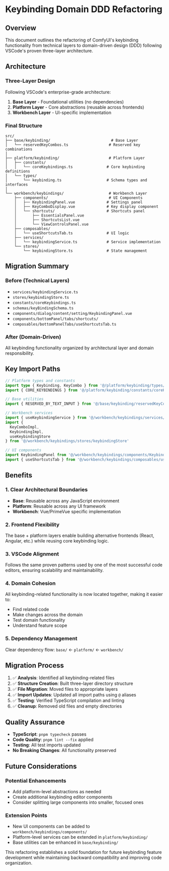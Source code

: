 # Keybinding Domain DDD Refactoring

## Overview

This document outlines the refactoring of ComfyUI's keybinding functionality from technical layers to domain-driven design (DDD) following VSCode's proven three-layer architecture.

## Architecture

### Three-Layer Design

Following VSCode's enterprise-grade architecture:

1. **Base Layer** - Foundational utilities (no dependencies)
2. **Platform Layer** - Core abstractions (reusable across frontends)  
3. **Workbench Layer** - UI-specific implementation

### Final Structure

```
src/
├── base/keybinding/                           # Base Layer
│   └── reservedKeyCombos.ts                  # Reserved key combinations
│
├── platform/keybinding/                      # Platform Layer
│   ├── constants/
│   │   └── coreKeybindings.ts               # Core keybinding definitions
│   └── types/
│       └── keybinding.ts                    # Schema types and interfaces
│
└── workbench/keybindings/                    # Workbench Layer
    ├── components/                           # UI Components
    │   ├── KeybindingPanel.vue              # Settings panel
    │   ├── KeyComboDisplay.vue              # Key display component
    │   └── shortcuts/                       # Shortcuts panel
    │       ├── EssentialsPanel.vue
    │       ├── ShortcutsList.vue
    │       └── ViewControlsPanel.vue
    ├── composables/
    │   └── useShortcutsTab.ts               # UI logic
    ├── services/
    │   └── keybindingService.ts             # Service implementation
    └── stores/
        └── keybindingStore.ts               # State management
```

## Migration Summary

### Before (Technical Layers)
- `services/keybindingService.ts`
- `stores/keybindingStore.ts`
- `constants/coreKeybindings.ts`
- `schemas/keyBindingSchema.ts`
- `components/dialog/content/setting/KeybindingPanel.vue`
- `components/bottomPanel/tabs/shortcuts/`
- `composables/bottomPanelTabs/useShortcutsTab.ts`

### After (Domain-Driven)
All keybinding functionality organized by architectural layer and domain responsibility.

## Key Import Paths

```typescript
// Platform types and constants
import type { Keybinding, KeyCombo } from '@/platform/keybinding/types/keybinding'
import { CORE_KEYBINDINGS } from '@/platform/keybinding/constants/coreKeybindings'

// Base utilities
import { RESERVED_BY_TEXT_INPUT } from '@/base/keybinding/reservedKeyCombos'

// Workbench services
import { useKeybindingService } from '@/workbench/keybindings/services/keybindingService'
import { 
  KeyComboImpl, 
  KeybindingImpl, 
  useKeybindingStore 
} from '@/workbench/keybindings/stores/keybindingStore'

// UI components
import KeybindingPanel from '@/workbench/keybindings/components/KeybindingPanel.vue'
import { useShortcutsTab } from '@/workbench/keybindings/composables/useShortcutsTab'
```

## Benefits

### 1. Clear Architectural Boundaries
- **Base**: Reusable across any JavaScript environment
- **Platform**: Reusable across any UI framework  
- **Workbench**: Vue/PrimeVue specific implementation

### 2. Frontend Flexibility
The base + platform layers enable building alternative frontends (React, Angular, etc.) while reusing core keybinding logic.

### 3. VSCode Alignment
Follows the same proven patterns used by one of the most successful code editors, ensuring scalability and maintainability.

### 4. Domain Cohesion
All keybinding-related functionality is now located together, making it easier to:
- Find related code
- Make changes across the domain
- Test domain functionality
- Understand feature scope

### 5. Dependency Management
Clear dependency flow: `base/` ← `platform/` ← `workbench/`

## Migration Process

1. ✅ **Analysis**: Identified all keybinding-related files
2. ✅ **Structure Creation**: Built three-layer directory structure
3. ✅ **File Migration**: Moved files to appropriate layers
4. ✅ **Import Updates**: Updated all import paths using `@` aliases
5. ✅ **Testing**: Verified TypeScript compilation and linting
6. ✅ **Cleanup**: Removed old files and empty directories

## Quality Assurance

- **TypeScript**: `pnpm typecheck` passes
- **Code Quality**: `pnpm lint --fix` applied
- **Testing**: All test imports updated
- **No Breaking Changes**: All functionality preserved

## Future Considerations

### Potential Enhancements
- Add platform-level abstractions as needed
- Create additional keybinding editor components
- Consider splitting large components into smaller, focused ones

### Extension Points
- New UI components can be added to `workbench/keybindings/components/`
- Platform-level services can be extended in `platform/keybinding/`
- Base utilities can be enhanced in `base/keybinding/`

This refactoring establishes a solid foundation for future keybinding feature development while maintaining backward compatibility and improving code organization.